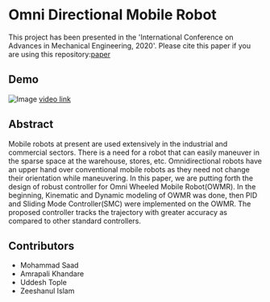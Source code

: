 # Omni Directional Mobile Robot
 This project has been presented in the 'International Conference on Advances in Mechanical Engineering, 2020'.
 Please cite this paper if you are using this repository:[paper](https://www.springer.com/in/book/9789811536380)
 ## Demo
 ![Image](https://drive.google.com/open?id=1GF8of1rFZk94Eg_tKnhTIPqzOWeEhwsn)
[video link](https://drive.google.com/file/d/12JdKOwPNl6Pa24-NKA-WGQgfvkBHokF6/view?usp=sharing)
  
 ## Abstract
 Mobile robots at present are used extensively in the industrial and commercial sectors. There is a need for a robot that can easily
maneuver in the sparse space at the warehouse, stores, etc. Omnidirectional robots have an upper hand over conventional mobile robots as
they need not change their orientation while maneuvering. In this paper,
we are putting forth the design of robust controller for Omni Wheeled
Mobile Robot(OWMR). In the beginning, Kinematic and Dynamic modeling of OWMR was done, then PID and Sliding Mode Controller(SMC)
were implemented on the OWMR. The proposed controller tracks the
trajectory with greater accuracy as compared to other standard controllers.
## Contributors
* Mohammad Saad
* Amrapali Khandare
* Uddesh Tople
* Zeeshanul Islam
